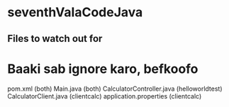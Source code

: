 # seventhValaCodeJava

## Files to watch out for

# Baaki sab ignore karo, befkoofo

pom.xml (both)
Main.java (both)
CalculatorController.java (helloworldtest)
CalculatorClient.java (clientcalc)
application.properties (clientcalc)


